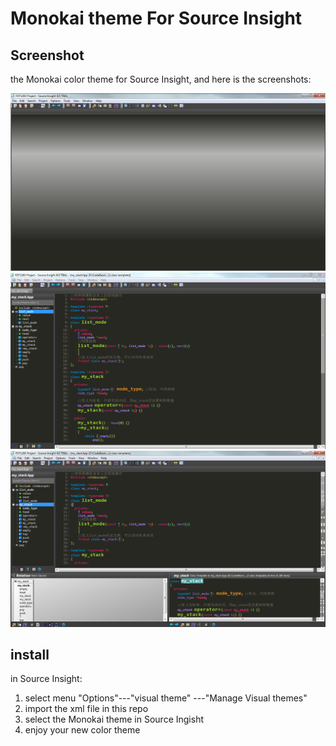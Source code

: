 # Monokai theme For Source Insight

## Screenshot
the Monokai color theme for Source Insight, and here is the screenshots:

![](imgs/example0.png)
![](imgs/example1.png)
![](imgs/example2.png)

## install
in Source Insight:
1. select menu "Options"---"visual theme" ---"Manage Visual themes"
2. import the xml file in this repo
3. select the Monokai theme in Source Ingisht
4. enjoy your new color theme